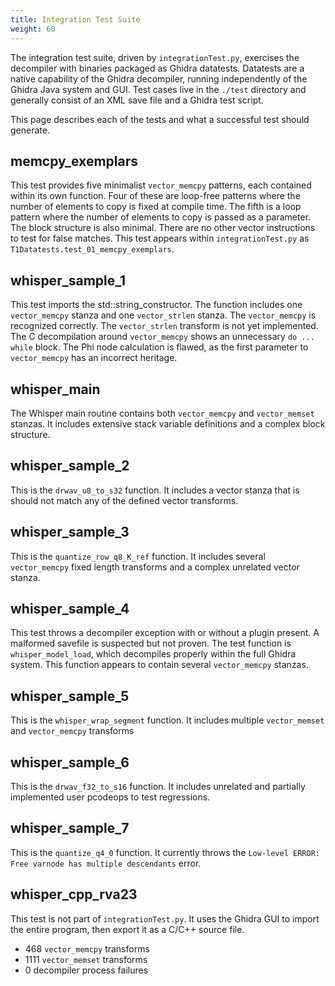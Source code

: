 ```yaml
---
title: Integration Test Suite
weight: 60
---
```


The integration test suite, driven by `integrationTest.py`, exercises the decompiler with binaries packaged
as Ghidra datatests.  Datatests are a native capability of the Ghidra decompiler, running independently
of the Ghidra Java system and GUI.  Test cases live in the `./test` directory and generally consist of
an XML save file and a Ghidra test script.

This page describes each of the tests and what a successful test should generate.

## memcpy_exemplars

This test provides five minimalist `vector_memcpy` patterns, each contained within its own function.
Four of these are loop-free patterns where the number of elements to copy is fixed at compile time.  The fifth
is a loop pattern where the number of elements to copy is passed as a parameter.  The block structure is
also minimal.  There are no other vector instructions to test for false matches.  This test appears
within `integrationTest.py` as `T1Datatests.test_01_memcpy_exemplars`.

## whisper_sample_1

This test imports the std::string_constructor.  The function includes one `vector_memcpy` stanza and one
`vector_strlen` stanza.  The `vector_memcpy` is recognized correctly.  The `vector_strlen` transform is not
yet implemented.  The C decompilation around `vector_memcpy` shows an unnecessary `do ... while` block.
The Phi node calculation is flawed, as the first parameter to `vector_memcpy` has an incorrect heritage.

## whisper_main

The Whisper main routine contains both `vector_memcpy` and `vector_memset` stanzas.  It includes extensive
stack variable definitions and a complex block structure.

## whisper_sample_2

This is the `drwav_u8_to_s32` function.  It includes a vector stanza that is should not match any of the defined
vector transforms.

## whisper_sample_3

This is the `quantize_row_q8_K_ref` function.  It includes several `vector_memcpy` fixed length transforms and
a complex unrelated vector stanza.

## whisper_sample_4

This test throws a decompiler exception with or without a plugin present.  A malformed savefile is suspected but
not proven.  The test function is `whisper_model_load`, which decompiles properly within the full Ghidra system.
This function appears to contain several `vector_memcpy` stanzas.

## whisper_sample_5

This is the `whisper_wrap_segment` function.  It includes multiple `vector_memset` and `vector_memcpy` transforms

## whisper_sample_6

This is the `drwav_f32_to_s16` function.  It includes unrelated and partially implemented user pcodeops to test
regressions.

## whisper_sample_7

This is the `quantize_q4_0` function. It currently throws the `Low-level ERROR: Free varnode has multiple descendants` error.

## whisper_cpp_rva23

This test is not part of `integrationTest.py`.  It uses the Ghidra GUI to import the entire program, then export
it as a C/C++ source file.

* 468 `vector_memcpy` transforms
* 1111 `vector_memset` transforms
* 0 decompiler process failures
